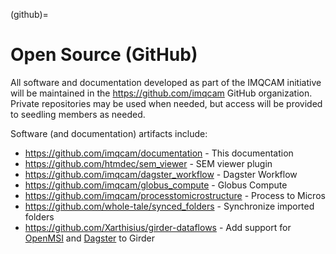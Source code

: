 (github)=
# Open Source (GitHub)

All software and documentation developed as part of the IMQCAM initiative will
be maintained in the https://github.com/imqcam GitHub organization. Private
repositories may be used when needed, but access will be provided to seedling
members as needed.

Software (and documentation) artifacts include:
* https://github.com/imqcam/documentation - This documentation
* https://github.com/htmdec/sem_viewer - SEM viewer plugin
* https://github.com/imqcam/dagster_workflow - Dagster Workflow
* https://github.com/imqcam/globus_compute - Globus Compute
* https://github.com/imqcam/processtomicrostructure - Process to Micros
* https://github.com/whole-tale/synced_folders - Synchronize imported folders
* https://github.com/Xarthisius/girder-dataflows - Add support for
  [OpenMSI](https://github.com/openmsi/openmsistream) and
  [Dagster](https://dagster.io/) to Girder